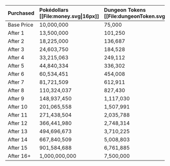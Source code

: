 Purchased | Pokédollars [[File:money.svg\|16px]] | Dungeon Tokens [[File:dungeonToken.svg\|16px]] | Quest Points [[File:questPoint.svg\|16px]] | Battle Points [[File:battlePoint.svg\|16px]] | Diamonds [[File:diamond.svg\|16px]] | Farm Points [[File:farmPoint.svg\|16px]]
:--- | :--- | :--- | :--- | :--- | :--- | :---
Base Price | 10,000,000 | 75,000 | 3,000 | 500 | 10 | 3,000
After 1 | 13,500,000 | 101,250 | 4,050 | 675 | 13 | 4,050
After 2 | 18,225,000 | 136,687 | 5,467 | 911 | 18 | 5,467
After 3 | 24,603,750 | 184,528 | 7,381 | 1,230 | 24 | 7,381
After 4 | 33,215,063 | 249,112 | 9,964 | 1,660 | 33 | 9,964
After 5 | 44,840,334 | 336,302 | 13,452 | 2,242 | 44 | 13,452
After 6 | 60,534,451 | 454,008 | 18,160 | 3,026 | 60 | 18,160
After 7 | 81,721,509 | 612,911 | 24,516 | 4,086 | 81 | 24,516
After 8 | 110,324,037 | 827,430 | 33,097 | 5,516 | 110 | 33,097
After 9 | 148,937,450 | 1,117,030 | 44,681 | 7,446 | 148 | 44,681
After 10 | 201,065,558 | 1,507,991 | 60,319 | 10,053 | 201 | 60,319
After 11 | 271,438,504 | 2,035,788 | 81,431 | 13,571 | 271 | 81,431
After 12 | 366,441,980 | 2,748,314 | 109,932 | 18,322 | 366 | 109,932
After 13 | 494,696,673 | 3,710,225 | 148,409 | 24,734 | 494 | 148,409
After 14 | 667,840,509 | 5,008,803 | 200,352 | 33,392 | 667 | 200,352
After 15 | 901,584,688 | 6,761,885 | 270,475 | 45,079 | 901 | 270,475
After 16+ | 1,000,000,000 | 7,500,000 | 300,000 | 50,000 | 1,000 | 300,000
